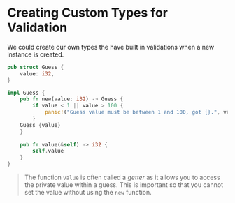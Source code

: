 # Creating Custom Types for Validation
We could create our own types the have built in validations when a new instance is created.
```rust
pub struct Guess {
	value: i32,
}

impl Guess {
	pub fn new(value: i32) -> Guess {
		if value < 1 || value > 100 {
			panic!("Guess value must be between 1 and 100, got {}.", value);
		}
	Guess {value}
	}
	
	pub fn value(&self) -> i32 {
		self.value
	}
}
```

> The function `value` is often called a *getter* as it allows you to access the private value within a guess. This is important so that you cannot set the value without using the `new` function.